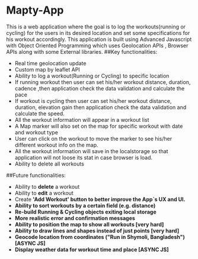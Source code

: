 # Mapty-App
This is a web application where the goal is to log the workouts(running or cycling) for the users in its desired location and set some specifications for his workout accordingly. This application is built using Advanced Javascript with Object Oriented Programming which uses Geolocation APIs , Browser APIs along with some External libraries.
##Key functionalities:
- Real time geolocation update
- Custom map by leaflet API
- Ability to log a workout(Running or Cycling) to specific location
- If running workout then user can set his/her workout distance, duration, cadence ,then application check the data validation and calculate the pace
- If workout is cycling then user can set his/her workout distance, duration, elevation gain then application check the data validation and calculate the speed.
- All the workout information will appear in a workout list 
- A Map marker will also set on the map for specific workout with date and workout type
- User can click on the workout to move the marker to see his/her different workout info on the map.
- All the workout information will save in the localstorage so that application will not loose its stat in case browser is load.
- Ability to delete all workouts

##Future functionalities: <br>
- Ability to <b>delete</b> a workout
- Ability to <b>edit</b> a workout
- Create <b>'Add Workout'<b> button to better improve the App`s UX and UI.
- Ability to <b>sort</b> workouts by a certain field (e.g. distance)
- <b>Re-build</b> Running & Cycling objects exiting local storage
- More realistic error and confirmation <b>messages</b>
- Ability to position the map to show all workouts [very hard]
- Ability to <b>draw lines and shapes</b> instead of just points [very hard]
- <b>Geocode</b> location from coordinates ("Run in Shymoli, Bangladesh") [ASYNC JS]
- <b>Display weather data</b> for workout time and place [ASYNC JS]
